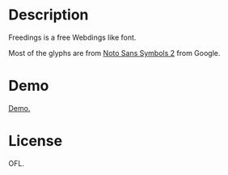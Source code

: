# Description

Freedings is a free Webdings like font.

Most of the glyphs are from [Noto Sans Symbols 2](https://fonts.google.com/noto/specimen/Noto+Sans+Symbols+2?query=symbol) from Google.

# Demo

[Demo.](https://fluks.github.io/freedings/)

# License

OFL.

